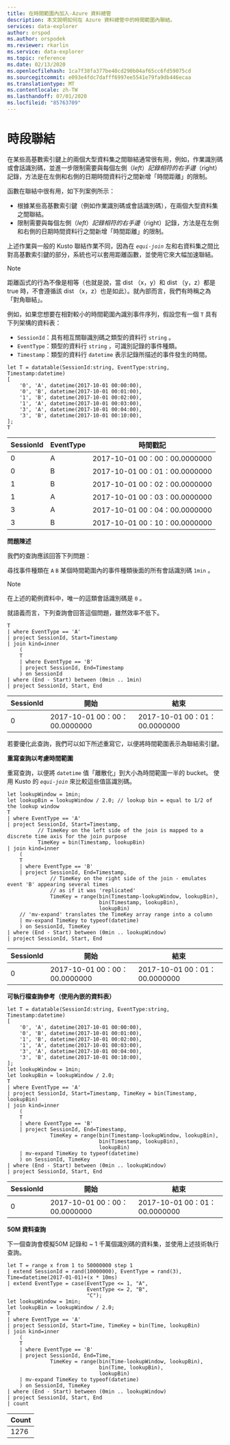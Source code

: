 ```yaml
---
title: 在時間範圍內加入-Azure 資料總管
description: 本文說明如何在 Azure 資料總管中的時間範圍內聯結。
services: data-explorer
author: orspod
ms.author: orspodek
ms.reviewer: rkarlin
ms.service: data-explorer
ms.topic: reference
ms.date: 02/13/2020
ms.openlocfilehash: 1ca7f38fa377be40cd290b04af65cc6fd59075cd
ms.sourcegitcommit: e093e4fdc7dafff6997ee5541e79fa9db446ecaa
ms.translationtype: MT
ms.contentlocale: zh-TW
ms.lasthandoff: 07/01/2020
ms.locfileid: "85763709"
---
```

# <a name="time-window-join"></a>時段聯結

在某些高基數索引鍵上的兩個大型資料集之間聯結通常很有用，例如，作業識別碼或會話識別碼，並進一步限制需要與每個左側（$left）記錄相符的右手邊（$right）記錄，方法是在左側和右側的日期時間資料行之間新增「時間距離」的限制。

函數在聯結中很有用，如下列案例所示：
* 根據某些高基數索引鍵（例如作業識別碼或會話識別碼），在兩個大型資料集之間聯結。
* 限制需要與每個左側（$left）記錄相符的右手邊（$right）記錄，方法是在左側和右側的日期時間資料行之間新增「時間距離」的限制。

上述作業與一般的 Kusto 聯結作業不同，因為在 *`equi-join`* 左和右資料集之間比對高基數索引鍵的部分，系統也可以套用距離函數，並使用它來大幅加速聯結。

> [!NOTE]
> 距離函式的行為不像是相等（也就是說，當 dist （x，y）和 dist （y，z）都是 true 時，不會遵循該 dist （x，z）也是如此）。就內部而言，我們有時稱之為「對角聯結」。

例如，如果您想要在相對較小的時間範圍內識別事件序列，假設您有一個 `T` 具有下列架構的資料表：

* `SessionId`：具有相互關聯識別碼之類型的資料行 `string` 。
* `EventType`：類型的資料行 `string` ，可識別記錄的事件種類。
* `Timestamp`：類型的資料行 `datetime` 表示記錄所描述的事件發生的時間。

<!-- csl: https://help.kusto.windows.net:443/Samples -->
```kusto
let T = datatable(SessionId:string, EventType:string, Timestamp:datetime)
[
    '0', 'A', datetime(2017-10-01 00:00:00),
    '0', 'B', datetime(2017-10-01 00:01:00),
    '1', 'B', datetime(2017-10-01 00:02:00),
    '1', 'A', datetime(2017-10-01 00:03:00),
    '3', 'A', datetime(2017-10-01 00:04:00),
    '3', 'B', datetime(2017-10-01 00:10:00),
];
T
```

|SessionId|EventType|時間戳記|
|---|---|---|
|0|A|2017-10-01 00：00：00.0000000|
|0|B|2017-10-01 00：01：00.0000000|
|1|B|2017-10-01 00：02：00.0000000|
|1|A|2017-10-01 00：03：00.0000000|
|3|A|2017-10-01 00：04：00.0000000|
|3|B|2017-10-01 00：10：00.0000000|


**問題陳述**

我們的查詢應該回答下列問題：

   尋找事件種類在 `A` `B` 某個時間範圍內的事件種類後面的所有會話識別碼 `1min` 。

> [!NOTE]
> 在上述的範例資料中，唯一的這類會話識別碼是 `0` 。

就語義而言，下列查詢會回答這個問題，雖然效率不低下。

```kusto
T 
| where EventType == 'A'
| project SessionId, Start=Timestamp
| join kind=inner
    (
    T 
    | where EventType == 'B'
    | project SessionId, End=Timestamp
    ) on SessionId
| where (End - Start) between (0min .. 1min)
| project SessionId, Start, End 

```

|SessionId|開始|結束|
|---|---|---|
|0|2017-10-01 00：00：00.0000000|2017-10-01 00：01：00.0000000|

若要優化此查詢，我們可以如下所述重寫它，以便將時間範圍表示為聯結索引鍵。

**重寫查詢以考慮時間範圍**

重寫查詢，以便將 `datetime` 值「離散化」到大小為時間範圍一半的 bucket。 使用 Kusto 的 *`equi-join`* 來比較這些值區識別碼。

```kusto
let lookupWindow = 1min;
let lookupBin = lookupWindow / 2.0; // lookup bin = equal to 1/2 of the lookup window
T 
| where EventType == 'A'
| project SessionId, Start=Timestamp,
          // TimeKey on the left side of the join is mapped to a discrete time axis for the join purpose
          TimeKey = bin(Timestamp, lookupBin)
| join kind=inner
    (
    T 
    | where EventType == 'B'
    | project SessionId, End=Timestamp,
              // TimeKey on the right side of the join - emulates event 'B' appearing several times
              // as if it was 'replicated'
              TimeKey = range(bin(Timestamp-lookupWindow, lookupBin),
                              bin(Timestamp, lookupBin),
                              lookupBin)
    // 'mv-expand' translates the TimeKey array range into a column
    | mv-expand TimeKey to typeof(datetime)
    ) on SessionId, TimeKey 
| where (End - Start) between (0min .. lookupWindow)
| project SessionId, Start, End 
```

|SessionId|開始|結束|
|---|---|---|
|0|2017-10-01 00：00：00.0000000|2017-10-01 00：01：00.0000000|

**可執行檔查詢參考（使用內嵌的資料表）**

<!-- csl: https://help.kusto.windows.net:443/Samples -->
```kusto
let T = datatable(SessionId:string, EventType:string, Timestamp:datetime)
[
    '0', 'A', datetime(2017-10-01 00:00:00),
    '0', 'B', datetime(2017-10-01 00:01:00),
    '1', 'B', datetime(2017-10-01 00:02:00),
    '1', 'A', datetime(2017-10-01 00:03:00),
    '3', 'A', datetime(2017-10-01 00:04:00),
    '3', 'B', datetime(2017-10-01 00:10:00),
];
let lookupWindow = 1min;
let lookupBin = lookupWindow / 2.0;
T 
| where EventType == 'A'
| project SessionId, Start=Timestamp, TimeKey = bin(Timestamp, lookupBin)
| join kind=inner
    (
    T 
    | where EventType == 'B'
    | project SessionId, End=Timestamp,
              TimeKey = range(bin(Timestamp-lookupWindow, lookupBin),
                              bin(Timestamp, lookupBin),
                              lookupBin)
    | mv-expand TimeKey to typeof(datetime)
    ) on SessionId, TimeKey 
| where (End - Start) between (0min .. lookupWindow)
| project SessionId, Start, End 
```

|SessionId|開始|結束|
|---|---|---|
|0|2017-10-01 00：00：00.0000000|2017-10-01 00：01：00.0000000|


**50M 資料查詢**

下一個查詢會模擬50M 記錄和 ~ 1 千萬個識別碼的資料集，並使用上述技術執行查詢。

<!-- csl: https://help.kusto.windows.net:443/Samples -->
```kusto
let T = range x from 1 to 50000000 step 1
| extend SessionId = rand(10000000), EventType = rand(3), Time=datetime(2017-01-01)+(x * 10ms)
| extend EventType = case(EventType <= 1, "A",
                          EventType <= 2, "B",
                          "C");
let lookupWindow = 1min;
let lookupBin = lookupWindow / 2.0;
T 
| where EventType == 'A'
| project SessionId, Start=Time, TimeKey = bin(Time, lookupBin)
| join kind=inner
    (
    T 
    | where EventType == 'B'
    | project SessionId, End=Time, 
              TimeKey = range(bin(Time-lookupWindow, lookupBin), 
                              bin(Time, lookupBin),
                              lookupBin)
    | mv-expand TimeKey to typeof(datetime)
    ) on SessionId, TimeKey 
| where (End - Start) between (0min .. lookupWindow)
| project SessionId, Start, End 
| count 
```

|Count|
|---|
|1276|

